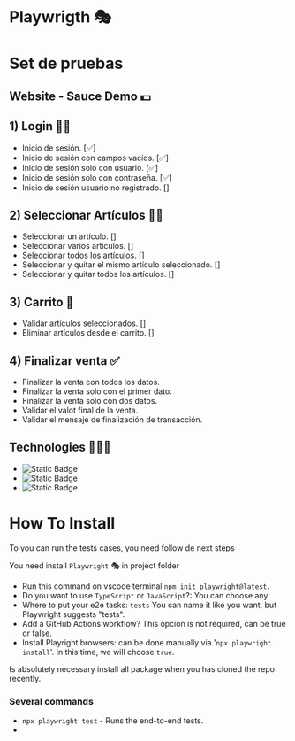 # Playwrigth 🎭

# Set de pruebas
## Website - Sauce Demo 💵

## 1) Login 👨🏻

- Inicio de sesión. [✅]
- Inicio de sesión con campos vacíos. [✅]
- Inicio de sesión solo con usuario. [✅]
- Inicio de sesión solo con contraseña. [✅]
- Inicio de sesión usuario no registrado. []

## 2) Seleccionar Artículos 👔👖

- Seleccionar un artículo. []
- Seleccionar varíos artículos. []
- Seleccionar todos los artículos. []
- Seleccionar y quitar el mismo artículo seleccionado. []
- Seleccionar y quitar todos los artículos. []

## 3) Carrito 🛒

- Validar artículos seleccionados. []
- Eliminar artículos desde el carrito. []

## 4) Finalizar venta ✅

- Finalizar la venta con todos los datos.
- Finalizar la venta solo con el primer dato.
- Finalizar la venta solo con dos datos.
- Validar el valot final de la venta.
- Validar el mensaje de finalización de transacción.

## Technologies 👨🏻‍💻

- ![Static Badge](https://img.shields.io/badge/NodeJS-20.17.0-brightgreen)
- ![Static Badge](https://img.shields.io/badge/Playwright-1.54.1-orange)
- ![Static Badge](https://img.shields.io/badge/TypeScript-blue)

# How To Install

To you can run the tests cases, you need follow de next steps

You need install `Playwright` 🎭 in project folder
- Run this command on vscode terminal `npm init playwright@latest`.
- Do you want to use `TypeScript` or `JavaScript`?: You can choose any.
- Where to put your e2e tasks: `tests` You can name it like you want, but Playwright suggests "tests".
- Add a GitHub Actions workflow? This opcion is not required, can be true or false.
- Install Playright browsers: can be done manually via '`npx playwright install`'. In this time, we will choose `true`.

Is absolutely necessary install all package when you has cloned the repo recently.

### Several commands

- `npx playwright test` - Runs the end-to-end tests.
- 
